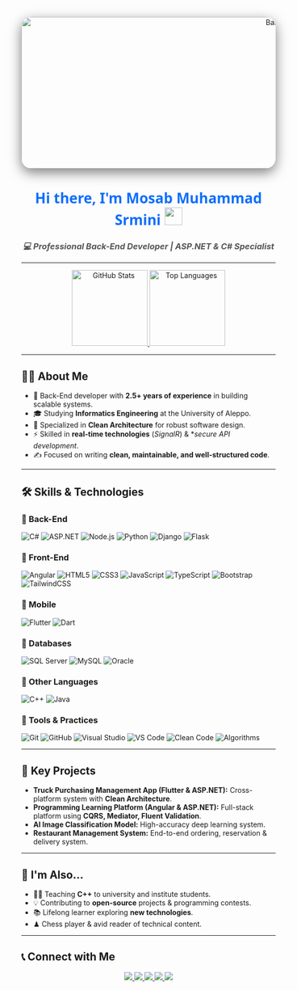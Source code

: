 <!-- Banner -->
<p align="center">
  <img src="https://www.keenesystems.com/hubfs/Pillar/asp.net-development/asp-net-3.jpg"
       alt="Banner"
       width="1000"
       height="300"
       style="border-radius: 20px; object-fit: cover; box-shadow: 0 8px 25px rgba(0,0,0,0.5); transition: transform 0.5s ease;"
       onmouseover="this.style.transform='scale(1.05)';"
       onmouseout="this.style.transform='scale(1)';"/>
</p>

<!-- Main Title -->
<h1 align="center" style="font-family: 'Segoe UI', sans-serif; color: #0D6EFD; transition: all 0.3s ease;" 
    onmouseover="this.style.color='#FF5733';" 
    onmouseout="this.style.color='#0D6EFD';">
  Hi there, I'm Mosab Muhammad Srmini 
  <img src="https://media.giphy.com/media/hvRJCLFzcasrR4ia7z/giphy.gif" width="35">
</h1>

<h3 align="center" style="font-style: italic; color: #555;">💻 Professional Back-End Developer | ASP.NET & C# Specialist</h3>

---

<p align="center">
  <a href="https://github.com/anuraghazra/github-readme-stats">
    <img src="https://github-readme-stats.vercel.app/api?username=Mosab-Mohmead-Srmini&show_icons=true&theme=dark&hide_border=true" height="150" alt="GitHub Stats"/>
  </a>
  <a href="https://github.com/anuraghazra/github-readme-stats">
    <img src="https://github-readme-stats.vercel.app/api/top-langs/?username=Mosab-Mohmead-Srmini&layout=compact&theme=dark&hide_border=true" height="150" alt="Top Languages"/>
  </a>
</p>

---

## 👨‍💻 About Me

- 🚀 Back-End developer with **2.5+ years of experience** in building scalable systems.  
- 🎓 Studying **Informatics Engineering** at the University of Aleppo.  
- 🔧 Specialized in **Clean Architecture** for robust software design.  
- ⚡ Skilled in **real-time technologies** (*SignalR*) & **secure API development*.  
- ✍ Focused on writing **clean, maintainable, and well-structured code**.  

---

## 🛠 Skills & Technologies  

### 🔹 Back-End
![C#](https://img.shields.io/badge/C%23-239120?style=for-the-badge&logo=c-sharp&logoColor=white)
![ASP.NET](https://img.shields.io/badge/ASP.NET-5C2D91?style=for-the-badge&logo=dotnet&logoColor=white)
![Node.js](https://img.shields.io/badge/Node.js-339933?style=for-the-badge&logo=nodedotjs&logoColor=white)
![Python](https://img.shields.io/badge/Python-FFD43B?style=for-the-badge&logo=python&logoColor=blue)
![Django](https://img.shields.io/badge/Django-092E20?style=for-the-badge&logo=django&logoColor=white)
![Flask](https://img.shields.io/badge/Flask-000000?style=for-the-badge&logo=flask&logoColor=white)

### 🔹 Front-End
![Angular](https://img.shields.io/badge/Angular-DD0031?style=for-the-badge&logo=angular&logoColor=white)
![HTML5](https://img.shields.io/badge/HTML5-E34F26?style=for-the-badge&logo=html5&logoColor=white)
![CSS3](https://img.shields.io/badge/CSS3-1572B6?style=for-the-badge&logo=css3&logoColor=white)
![JavaScript](https://img.shields.io/badge/JavaScript-F7DF1E?style=for-the-badge&logo=javascript&logoColor=black)
![TypeScript](https://img.shields.io/badge/TypeScript-3178C6?style=for-the-badge&logo=typescript&logoColor=white)
![Bootstrap](https://img.shields.io/badge/Bootstrap-563D7C?style=for-the-badge&logo=bootstrap&logoColor=white)
![TailwindCSS](https://img.shields.io/badge/Tailwind_CSS-38B2AC?style=for-the-badge&logo=tailwind-css&logoColor=white)

### 🔹 Mobile
![Flutter](https://img.shields.io/badge/Flutter-02569B?style=for-the-badge&logo=flutter&logoColor=white)
![Dart](https://img.shields.io/badge/Dart-0175C2?style=for-the-badge&logo=dart&logoColor=white)

### 🔹 Databases
![SQL Server](https://img.shields.io/badge/SQL_Server-CC2927?style=for-the-badge&logo=microsoft-sql-server&logoColor=white)
![MySQL](https://img.shields.io/badge/MySQL-4479A1?style=for-the-badge&logo=mysql&logoColor=white)
![Oracle](https://img.shields.io/badge/Oracle-F80000?style=for-the-badge&logo=oracle&logoColor=white)

### 🔹 Other Languages
![C++](https://img.shields.io/badge/C++-00599C?style=for-the-badge&logo=cplusplus&logoColor=white)
![Java](https://img.shields.io/badge/Java-ED8B00?style=for-the-badge&logo=openjdk&logoColor=white)

### 🔹 Tools & Practices
![Git](https://img.shields.io/badge/Git-F05032?style=for-the-badge&logo=git&logoColor=white)
![GitHub](https://img.shields.io/badge/GitHub-181717?style=for-the-badge&logo=github&logoColor=white)
![Visual Studio](https://img.shields.io/badge/Visual_Studio-5C2D91?style=for-the-badge&logo=visual-studio&logoColor=white)
![VS Code](https://img.shields.io/badge/VS_Code-007ACC?style=for-the-badge&logo=visual-studio-code&logoColor=white)
![Clean Code](https://img.shields.io/badge/Clean_Code-FFFFFF?style=for-the-badge&logo=code&logoColor=black)
![Algorithms](https://img.shields.io/badge/Algorithms-black?style=for-the-badge)

---

## 🚀 Key Projects  

- **Truck Purchasing Management App (Flutter & ASP.NET):** Cross-platform system with **Clean Architecture**.  
- **Programming Learning Platform (Angular & ASP.NET):** Full-stack platform using **CQRS, Mediator, Fluent Validation**.  
- **AI Image Classification Model:** High-accuracy deep learning system.  
- **Restaurant Management System:** End-to-end ordering, reservation & delivery system.  

---

## 🌱 I'm Also...

- 👨‍🏫 Teaching **C++** to university and institute students.  
- 💡 Contributing to **open-source** projects & programming contests.  
- 📚 Lifelong learner exploring **new technologies**.  
- ♟ Chess player & avid reader of technical content.  

---

## 📞 Connect with Me  

<p align="center">
  <a href="https://wa.me/963952824261" target="_blank">
    <img src="https://img.shields.io/badge/WhatsApp-25D366?style=for-the-badge&logo=whatsapp&logoColor=white"
         style="transition: transform 0.3s;" 
         onmouseover="this.style.transform='scale(1.2)';" 
         onmouseout="this.style.transform='scale(1)';">
  </a>
  <a href="https://www.linkedin.com/in/mosab-srmini" target="_blank">
    <img src="https://img.shields.io/badge/LinkedIn-0A66C2?style=for-the-badge&logo=linkedin&logoColor=white"
         style="transition: transform 0.3s;" 
         onmouseover="this.style.transform='scale(1.2)';" 
         onmouseout="this.style.transform='scale(1)';">
  </a>
  <a href="mailto:mosabsrmini200@gmail.com">
    <img src="https://img.shields.io/badge/Gmail-D14836?style=for-the-badge&logo=gmail&logoColor=white"
         style="transition: transform 0.3s;" 
         onmouseover="this.style.transform='scale(1.2)';" 
         onmouseout="this.style.transform='scale(1)';">
  </a>
  <a href="https://github.com/Mosab-Mohmead-Srmini">
    <img src="https://img.shields.io/badge/GitHub-181717?style=for-the-badge&logo=github&logoColor=white"
         style="transition: transform 0.3s;" 
         onmouseover="this.style.transform='scale(1.2)';" 
         onmouseout="this.style.transform='scale(1)';">
  </a>
  <a href="https://www.youtube.com/@mosab_srmini" target="_blank">
    <img src="https://img.shields.io/badge/YouTube-FF0000?style=for-the-badge&logo=youtube&logoColor=white"
         style="transition: transform 0.3s;" 
         onmouseover="this.style.transform='scale(1.2)';" 
         onmouseout="this.style.transform='scale(1)';">
  </a>
</p>
